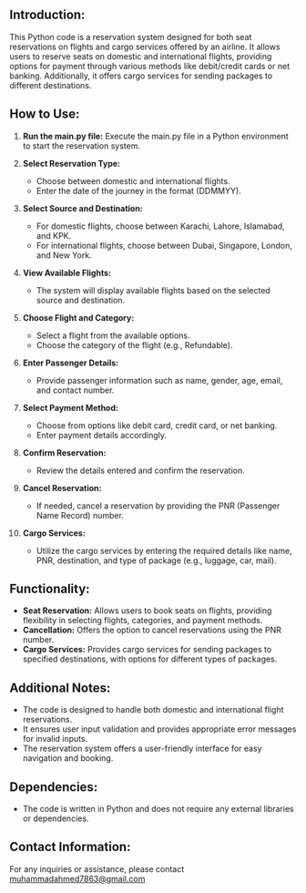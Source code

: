 ## Introduction:
This Python code is a reservation system designed for both seat reservations on flights and cargo services offered by an airline. It allows users to reserve seats on domestic and international flights, providing options for payment through various methods like debit/credit cards or net banking. Additionally, it offers cargo services for sending packages to different destinations.

## How to Use:
1. **Run the main.py file:** Execute the main.py file in a Python environment to start the reservation system.
   
2. **Select Reservation Type:**
   - Choose between domestic and international flights.
   - Enter the date of the journey in the format (DDMMYY).

3. **Select Source and Destination:**
   - For domestic flights, choose between Karachi, Lahore, Islamabad, and KPK.
   - For international flights, choose between Dubai, Singapore, London, and New York.

4. **View Available Flights:**
   - The system will display available flights based on the selected source and destination.

5. **Choose Flight and Category:**
   - Select a flight from the available options.
   - Choose the category of the flight (e.g., Refundable).

6. **Enter Passenger Details:**
   - Provide passenger information such as name, gender, age, email, and contact number.

7. **Select Payment Method:**
   - Choose from options like debit card, credit card, or net banking.
   - Enter payment details accordingly.

8. **Confirm Reservation:**
   - Review the details entered and confirm the reservation.

9. **Cancel Reservation:**
   - If needed, cancel a reservation by providing the PNR (Passenger Name Record) number.

10. **Cargo Services:**
    - Utilize the cargo services by entering the required details like name, PNR, destination, and type of package (e.g., luggage, car, mail).

## Functionality:
- **Seat Reservation:** Allows users to book seats on flights, providing flexibility in selecting flights, categories, and payment methods.
- **Cancellation:** Offers the option to cancel reservations using the PNR number.
- **Cargo Services:** Provides cargo services for sending packages to specified destinations, with options for different types of packages.

## Additional Notes:
- The code is designed to handle both domestic and international flight reservations.
- It ensures user input validation and provides appropriate error messages for invalid inputs.
- The reservation system offers a user-friendly interface for easy navigation and booking.

## Dependencies:
- The code is written in Python and does not require any external libraries or dependencies.


## Contact Information:
For any inquiries or assistance, please contact muhammadahmed7863@gmail.com 

